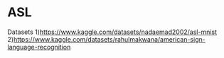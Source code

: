 # ASL
Datasets
1)https://www.kaggle.com/datasets/nadaemad2002/asl-mnist
2)https://www.kaggle.com/datasets/rahulmakwana/american-sign-language-recognition
